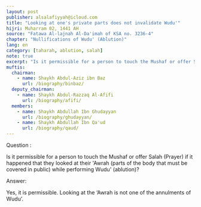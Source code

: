 ```yaml
---
layout: post
publisher: alsalafiyyah@icloud.com
title: "Looking at one's private parts does not invalidate Wudu'"
hijri: Muharram 02, 1441 AH
source: "Fatawa Al-lajnah Al-Da'imah of KSA no. 3236-4"
chapter: "Nullifications of Wudu' (Ablution)"
lang: en
category: [taharah, ablution, salah]
note: true
excerpt: "Is it permissible for a person to touch the Mushaf or offer Salah (Prayer) if it happened that they looked at their 'Awrah (parts of the body that must be covered in public) while performing Wudu' (ablution)?"
muftis:
  chairman: 
    - name: Shaykh Abdul-Aziz ibn Baz
      url: /biography/binbaz/
  deputy_chairman: 
    - name: Shaykh Abdul-Razzaq Al-Afifi
      url: /biography/afifi/
  members: 
    - name: Shaykh Abdullah Ibn Ghudayyan
      url: /biography/ghudayyan/
    - name: Shaykh Abdullah Ibn Qa'ud
      url: /biography/qaud/
---
```


Question : 

Is it permissible for a person to touch the Mushaf or offer Salah (Prayer) if it happened that they looked at their 'Awrah (parts of the body that must be covered in public) while performing Wudu' (ablution)?

Answer: 

Yes, it is permissible. Looking at the ‘Awrah is not one of the annulments of Wudu’.
